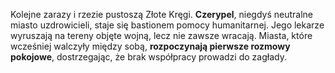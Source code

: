 Kolejne zarazy i rzezie pustoszą Złote Kręgi. **Czerypel**, niegdyś neutralne miasto uzdrowicieli, staje się bastionem pomocy humanitarnej. Jego lekarze wyruszają na tereny objęte wojną, lecz nie zawsze wracają. Miasta, które wcześniej walczyły między sobą, **rozpoczynają pierwsze rozmowy pokojowe**, dostrzegając, że brak współpracy prowadzi do zagłady.